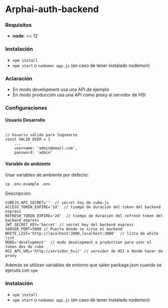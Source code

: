 # Arphai-auth-backend

### Requisitos

- **node**: <= 12

### Instalación

- `npm install`
- `npm start` o `nodemon app.js` (en caso de tener instalado nodemon)

### Aclaración

- En modo development usa una API de ejemplo
- En modo producción usa una API como proxy al servidor de HSI


### Configuraciones

#### Usuario Desarrollo

```javascript=

// Usuario válido para loguearse
const VALID_USER = {
    ...
    username: 'admin@email.com',
    password: 'admin'
```

#### Variable de ambiente

Usar variables de ambiente por defecto:

```
cp .env.example .env
```

Descripción:

```
CUBEJS_API_SECRET=''  // secret key de cube-js
ACCESS_TOKEN_EXPIRE='1d'  // tiempo de duración del token del backend express
REFRESH_TOKEN_EXPIRE='2d'  // tiempo de duración del refresh token del backend express
JWT_SECRET_KEY='Secret' // secret key del backend express
SERVER_PORT=5000 // Puerto donde se sirve el backend
WHITE_LIST='http://localhost:3000,localhost:3000'  // lista de white list
MODE='development'  // modo development o production para usar el token dev de cube
HSI_API_URL='http://servidor_hsi/' // servidor de HSI a donde hacer de proxy
```

Además se utilizan variables de entorno que salen package.json cuando se ejecuta con `npm`

### Instalación

- `npm install`
- `npm start` o `nodemon app.js` (en caso de tener instalado nodemon)
